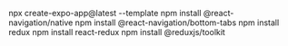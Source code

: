 npx create-expo-app@latest --template
npm install @react-navigation/native
npm install @react-navigation/bottom-tabs
npm install redux
npm install react-redux
npm install @reduxjs/toolkit
